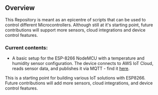 ## Overview
This Repository is meant as an epicentre of scripts that can be used to control different Microcontrollers. Although still at it's starting point, future contributions will support more sensors, cloud integrations and device control features.

### Current contents:

- A basic setup for the ESP-8266 NodeMCU with a temperature and humidity sensor configuration. The device connects to AWS IoT Cloud, reads sensor data, and publishes it via MQTT - find it [here](ESP_8266_TempHum/README.md).

This is a starting point for building various IoT solutions with ESP8266. Future contributions will add more sensors, cloud integrations, and device control features.
